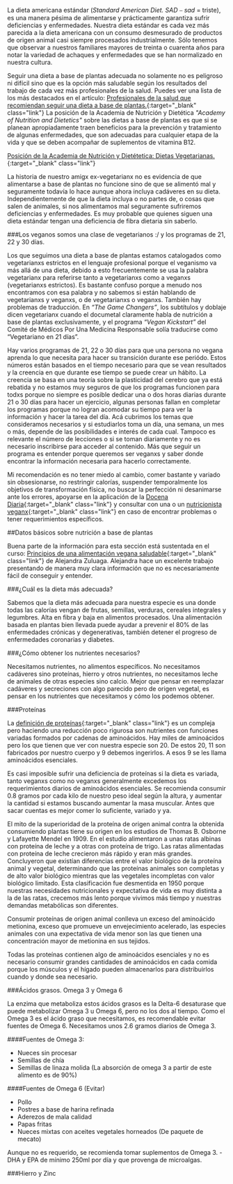 La dieta americana estándar (*Standard American Diet. SAD* ⎯ *sad* = triste), es una manera pésima de alimentarse y prácticamente garantiza sufrir deficiencias y enfermedades. Nuestra dieta estándar es cada vez más parecida a la dieta americana con un consumo desmesurado de productos de origen animal casi siempre procesados industrialmente. Sólo tenemos que observar a nuestros familiares mayores de treinta o cuarenta años para notar la variedad de achaques y enfermedades que se han normalizado en nuestra cultura.

Seguir una dieta a base de plantas adecuada no solamente no es peligroso ni difícil sino que es la opción más saludable según los resultados del trabajo de cada vez más profesionales de la salud. Puedes ver una lista de los más destacados en el artículo: [Profesionales de la salud que recomiendan seguir una dieta a base de plantas.](#){:target="_blank" class="link"} La posición de la Academia de Nutrición y Dietética *"Academy of Nutrition and Dietetics"* sobre las dietas a base de plantas es que si se planean apropiadamente traen beneficios para la prevención y tratamiento de algunas enfermedades, que son adecuadas para cualquier etapa de la vida y que se deben acompañar de suplementos de vitamina B12.

[Posición de la Academia de Nutrición y Dietétetica: Dietas Vegetarianas.](https://pubmed.ncbi.nlm.nih.gov/27886704/){:target="_blank" class="link"}

La historia de nuestro amigx ex-vegetarianx no es evidencia de que alimentarse a base de plantas no funcione sino de que se alimentó mal y seguramente todavía lo hace aunque ahora incluya cadáveres en su dieta. Independientemente de que la dieta incluya o no partes de, o cosas que salen de animales, si nos alimentamos mal seguramente sufriremos deficiencias y enfermedades. Es muy probable que quienes siguen una dieta estándar tengan una deficiencia de fibra dietaria sin saberlo.

###Los veganos somos una clase de vegetarianos :/ y los programas de 21, 22 y 30 días.

Los que seguimos una dieta a base de plantas estamos catalogados como vegetarianxs estrictos en el lenguaje profesional porque el veganismo va más allá de una dieta, debido a esto frecuentemente se usa la palabra vegetarianx para referirse tanto a vegetarianxs como a veganxs (vegetarianxs estrictos). Es bastante confuso porque a menudo nos encontramos con esa palabra y no sabemos si están hablando de vegetarianxs y veganxs, o de vegetarianxs o veganxs. También hay problemas de traducción. En *“The Game Changers”*, los subtítulos y doblaje dicen vegetarianx cuando el documetal claramente habla de nutrición a base de plantas exclusivamente, y el programa *“Vegan Kickstart”* del Comité de Médicos Por Una Medicina Responsable solía traducirse como “Vegetariano en 21 días”. 

Hay varios programas de 21, 22 o 30 días para que una persona no vegana aprenda lo que necesita para hacer su transición durante ese periódo. Estos números están basados en el tiempo necesario para que se vean resultados y la creencia en que durante ese tiempo se puede crear un hábito. La creencia se basa en una teoría sobre la plasticidad del cerebro que ya está rebatida y no estamos muy seguros de que los programas funcionen para todxs porque no siempre es posible dedicar una o dos horas diarias durante 21 o 30 días para hacer un ejercicio, algunas personas fallan en completar los programas porque no logran acomodar su tiempo para ver la información y hacer la tarea del día. Acá cubrimos los temas que consideramos necesarios y si estudiarlos toma un día, una semana, un mes o más, depende de las posibilidades e interés de cada cual. Tampoco es relevante el número de lecciones o si se toman diariamente y no es necesario inscribirse para acceder al contenido. Más que seguir un programa es entender porque queremos ser veganxs y saber donde encontrar la información necesaria para hacerlo correctamente.

Mi recomendación es no tener miedo al cambio, comer bastante y variado sin obsesionarse, no restringir calorías, suspender temporalmente los objetivos de transformación física, no buscar la perfección ni desanimarse ante los errores, apoyarse en la aplicación de la [Docena Diaria](https://nutritionfacts.org/es/video/la-docena-diaria-del-dr-greger-2/){:target="_blank" class="link"} y consultar con una o un [nutricionista veganx](#){:target="_blank" class="link"} en caso de encontrar problemas o tener requerimientos específicos.

##Datos básicos sobre nutrición a base de plantas

Buena parte de la información para esta sección está sustentada en el curso: [Principios de una alimentación vegana saludable](https://www.udemy.com/course/principios-de-una-alimentacion-vegana-saludable){:target="_blank" class="link"} de Alejandra Zuluaga. Alejandra hace un excelente trabajo presentando de manera muy clara información que no es necesariamente fácil de conseguir y entender.

###¿Cuál es la dieta más adecuada?

Sabemos que la dieta más adecuada para nuestra especie es una donde todas las calorías vengan de frutas, semillas, verduras, cereales integrales y legumbres. Alta en fibra y baja en alimentos procesados. Una alimentación basada en plantas bien llevada puede ayudar a prevenir el 80% de las enfermedades crónicas y degenerativas, también detener el progreso de enfermedades coronarias y diabetes.

###¿Cómo obtener los nutrientes necesarios?

Necesitamos nutrientes, no alimentos específicos. No necesitamos cadáveres sino proteínas, hierro y otros nutrientes, no necesitamos leche de animales de otras especies sino calcio. Mejor que pensar en reemplazar cadáveres y secreciones con algo parecido pero de origen vegetal, es pensar en los nutrientes que necesitamos y cómo los podemos obtener.

###Proteínas

La [definición de proteínas](https://nutritionstudies.org/es/de-donde-obtienes-tu-proteina/){:target="_blank" class="link"} es un compleja pero haciendo una reducción poco rigurosa son nutrientes con funciones variadas formados por cadenas de aminoácidos. Hay miles de aminoácidos pero los que tienen que ver con nuestra especie son 20. De estos 20, 11 son fabricados por nuestro cuerpo y 9 debemos ingerirlos. A esos 9 se les llama aminoácidos esenciales.

Es casi imposible sufrir una deficiencia de proteínas si la dieta es variada, tanto veganxs como no veganxs generalmente excedemos los requerimientos diarios de aminoácidos esenciales. Se recomienda consumir 0.8 gramos por cada kilo de nuestro peso ideal según la altura, y aumentar la cantidad si estamos buscando aumentar la masa muscular. Antes que sacar cuentas es mejor comer lo suficiente, variado y ya.

El mito de la superioridad de la proteína de origen animal contra la obtenida consumiendo plantas tiene su origen en los estudios de Thomas B. Osborne y Lafayette Mendel en 1909. En el estudio alimentaron a unas ratas albinas con proteína de leche y a otras con proteína de trigo. Las ratas alimentadas con proteína de leche crecieron más rápido y eran más grandes. Concluyeron que existían diferencias entre el valor biológico de la proteína animal y vegetal, determinando que las proteínas animales son completas y de alto valor biológico mientras que las vegetales incompletas con valor biológico limitado. Esta clasificación fue desmentida en 1950 porque nuestras necesidades nutricionales y expectativa de vida es muy distinta a la de las ratas, crecemos más lento porque vivimos más tiempo y nuestras demandas metabólicas son diferentes. 

Consumir proteínas de origen animal conlleva un exceso del aminoácido metionina, exceso que promueve un envejecimiento acelerado, las especies animales con una expectativa de vida menor son las que tienen una concentración mayor de metionina en sus tejidos.

Todas las proteínas contienen algo de aminoácidos esenciales y no es necesario consumir grandes cantidades de aminoácidos en cada comida porque los músculos y el hígado pueden almacenarlos para distribuirlos cuando y donde sea necesario.

###Ácidos grasos. Omega 3 y Omega 6

La enzima que metaboliza estos ácidos grasos es la Delta-6 desaturase que puede metabolizar Omega 3 u Omega 6, pero no los dos al tiempo. Como el Omega 3 es el ácido graso que necesitamos, es recomendable evitar fuentes de Omega 6. Necesitamos unos 2.6 gramos diarios de Omega 3.

####Fuentes de Omega 3:

- Nueces sin procesar
- Semillas de chía
- Semillas de linaza molida (La absorción de omega 3 a partir de este alimento es de 90%)

####Fuentes de Omega 6 (Evitar)

- Pollo
- Postres a base de harina refinada
- Aderezos de mala calidad
- Papas fritas
- Nueces mixtas con aceites vegetales horneados (De paquete de mecato)

Aunque no es requerido, se recomienda tomar suplementos de Omega 3. - DHA y EPA de mínimo 250ml por día y que provenga de microalgas.

###Hierro y Zinc



 
